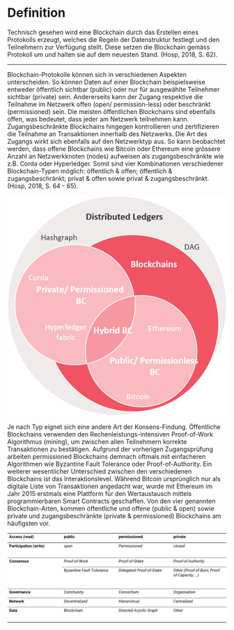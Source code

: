 # Definition

Technisch gesehen wird eine Blockchain durch das Erstellen eines Protokolls erzeugt, welches die Regeln der Datenstruktur festlegt und den Teilnehmern zur Verfügung stellt. Diese setzen die Blockchain gemäss Protokoll um und halten sie auf dem neuesten Stand. \(Hosp, 2018, S. 62\).   
****  
Blockchain-Protokolle können sich in verschiedenen Aspekten unterscheiden. So können Daten auf einer Blockchain beispielsweise entweder öffentlich sichtbar \(public\) oder nur für ausgewählte Teilnehmer sichtbar \(private\) sein. Andererseits kann der Zugang respektive die Teilnahme im Netzwerk offen \(open/ permission-less\) oder beschränkt \(permissioned\) sein. Die meisten öffentlichen Blockchains sind ebenfalls offen, was bedeutet, dass jeder am Netzwerk teilnehmen kann. Zugangsbeschränkte Blockchains hingegen kontrollieren und zertifizieren die Teilnahme an Transaktionen innerhalb des Netzwerks. Die Art des Zugangs wirkt sich ebenfalls auf den Netzwerktyp aus. So kann beobachtet werden, dass offene Blockchains wie Bitcoin oder Ethereum eine grössere Anzahl an Netzwerkknoten \(nodes\) aufweisen als zugangsbeschränkte wie z.B. Corda oder Hyperledger. Somit sind vier Kombinationen verschiedener Blockchain-Typen möglich: öffentlich & offen; öffentlich & zugangsbeschränkt; privat & offen sowie privat & zugangsbeschränkt. \(Hosp, 2018, S. 64 - 65\).

![Arten von Distributed Ledgers](../../.gitbook/assets/dlt-types.png)

Je nach Typ eignet sich eine andere Art der Konsens-Findung. Öffentliche Blockchains verwenden den Rechenleistungs-intensiven Proof-of-Work Algorithmus \(mining\), um zwischen allen Teilnehmern korrekte Transaktionen zu bestätigen. Aufgrund der vorherigen Zugangsprüfung arbeiten permissioned Blockchains demnach oftmals mit einfacheren Algorithmen wie Byzantine Fault Tolerance oder Proof-of-Authority. Ein weiterer wesentlicher Unterschied zwischen den verschiedenen Blockchains ist das Interaktionslevel. Während Bitcoin ursprünglich nur als digitale Liste von Transaktionen angedacht war, wurde mit Ethereum im Jahr 2015 erstmals eine Plattform für den Wertaustausch mittels programmierbaren Smart Contracts geschaffen. Von den vier genannten Blockchain-Arten, kommen öffentliche und offene \(public & open\) sowie private und zugangsbeschränkte \(private & permissioned\) Blockchains am häufigsten vor.



![Unterschiedliche Auspr&#xE4;gungen von DLT Systemen](../../.gitbook/assets/dlt_types_empty.png)



